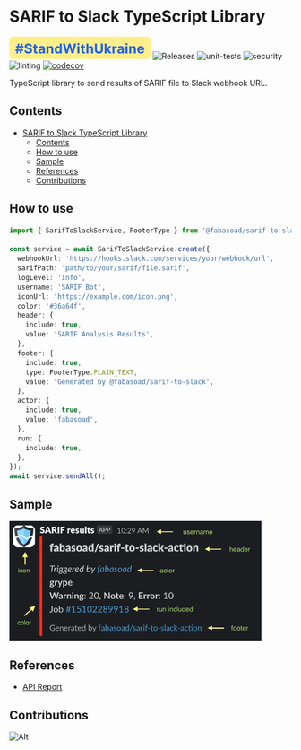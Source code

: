 # SARIF to Slack TypeScript Library

[![Stand With Ukraine](https://raw.githubusercontent.com/vshymanskyy/StandWithUkraine/main/badges/StandWithUkraine.svg)](https://stand-with-ukraine.pp.ua)
![Releases](https://img.shields.io/github/v/release/fabasoad/sarif-to-slack?include_prereleases)
![unit-tests](https://github.com/fabasoad/sarif-to-slack/actions/workflows/unit-tests.yml/badge.svg)
![security](https://github.com/fabasoad/sarif-to-slack/actions/workflows/security.yml/badge.svg)
![linting](https://github.com/fabasoad/sarif-to-slack/actions/workflows/linting.yml/badge.svg)
[![codecov](https://codecov.io/gh/fabasoad/sarif-to-slack/graph/badge.svg?token=I4FV5Q328I)](https://codecov.io/gh/fabasoad/sarif-to-slack)

TypeScript library to send results of SARIF file to Slack webhook URL.

## Contents

<!-- TOC -->
* [SARIF to Slack TypeScript Library](#sarif-to-slack-typescript-library)
  * [Contents](#contents)
  * [How to use](#how-to-use)
  * [Sample](#sample)
  * [References](#references)
  * [Contributions](#contributions)
<!-- TOC -->

## How to use

```typescript
import { SarifToSlackService, FooterType } from '@fabasoad/sarif-to-slack';

const service = await SarifToSlackService.create({
  webhookUrl: 'https://hooks.slack.com/services/your/webhook/url',
  sarifPath: 'path/to/your/sarif/file.sarif',
  logLevel: 'info',
  username: 'SARIF Bot',
  iconUrl: 'https://example.com/icon.png',
  color: '#36a64f',
  header: {
    include: true,
    value: 'SARIF Analysis Results',
  },
  footer: {
    include: true,
    type: FooterType.PLAIN_TEXT,
    value: 'Generated by @fabasoad/sarif-to-slack',
  },
  actor: {
    include: true,
    value: 'fabasoad',
  },
  run: {
    include: true,
  },
});
await service.sendAll();
```

## Sample

<img alt="Sample" src="sample.png" width="450"/>

## References

* [API Report](./etc/sarif-to-slack.api.md)

## Contributions

![Alt](https://repobeats.axiom.co/api/embed/a0989b54292b5c9e03ce1dd4cb23f68072f88f46.svg "Repobeats analytics image")
